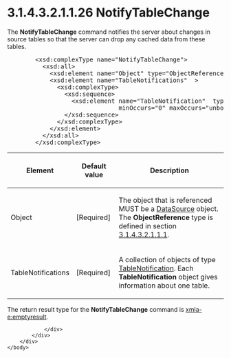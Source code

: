 <html dir="LTR" xmlns:mshelp="http://msdn.microsoft.com/mshelp" xmlns:ddue="http://ddue.schemas.microsoft.com/authoring/2003/5" xmlns:xlink="http://www.w3.org/1999/xlink" xmlns:tool="http://www.microsoft.com/tooltip">
    <head>
        <meta http-equiv="Content-Type" content="text/html; CHARSET=utf-8"></meta>
        <meta name="save" content="history"></meta>
        <title>3.1.4.3.2.1.1.26 NotifyTableChange</title>
        <xml>
            <mshelp:toctitle title="3.1.4.3.2.1.1.26 NotifyTableChange"></mshelp:toctitle>
            <mshelp:rltitle title="[MS-SSAS]: NotifyTableChange"></mshelp:rltitle>
            <mshelp:keyword index="A" term="f52666f6-a501-4f7b-b798-bc026b4474ea"></mshelp:keyword>
            <mshelp:attr name="DCSext.ContentType" value="open specification"></mshelp:attr>
            <mshelp:attr name="AssetID" value="f52666f6-a501-4f7b-b798-bc026b4474ea"></mshelp:attr>
            <mshelp:attr name="TopicType" value="kbRef"></mshelp:attr>
            <mshelp:attr name="DCSext.Title" value="[MS-SSAS]: NotifyTableChange" />
        </xml>
    </head>
    <body>
        <div id="header">
            <h1 class="heading">3.1.4.3.2.1.1.26 NotifyTableChange</h1>
        </div>
        <div id="mainSection">
            <div id="mainBody">
                <div id="allHistory" class="saveHistory"></div>
                <div id="sectionSection0" class="section" name="collapseableSection">
                    

<p>The <b>NotifyTableChange</b> command notifies the server
about changes in source tables so that the server can drop any cached data from
these tables.</p>

<dl>
<dd>
<div><pre>   &lt;xsd:complexType name=&quot;NotifyTableChange&quot;&gt;
     &lt;xsd:all&gt;
       &lt;xsd:element name=&quot;Object&quot; type=&quot;ObjectReference&quot; /&gt;
       &lt;xsd:element name=&quot;TableNotifications&quot;  &gt;
         &lt;xsd:complexType&gt;
           &lt;xsd:sequence&gt;
             &lt;xsd:element name=&quot;TableNotification&quot;  type=&quot;TableNotification&quot;
                          minOccurs=&quot;0&quot; maxOccurs=&quot;unbounded&quot;/&gt;
           &lt;/xsd:sequence&gt;
         &lt;/xsd:complexType&gt;
       &lt;/xsd:element&gt;
     &lt;/xsd:all&gt;
   &lt;/xsd:complexType&gt;
</pre></div>
</dd></dl>

<table>
 <thead>
  <tr>
   <th>
   <p>Element</p>
   </th>
   <th>
   <p>Default value</p>
   </th>
   <th>
   <p>Description</p>
   </th>
  </tr>
 </thead>
 <tr>
  <td>
  <p>Object</p>
  </td>
  <td>
  <p>[Required]</p>
  </td>
  <td>
  <p>The object that is referenced MUST be a <a href="3923a7c5-6a41-444a-ac09-a04db51cd739.html">DataSource</a> object. The <b>ObjectReference</b>
  type is defined in section <a href="26834101-a86b-4365-8e58-d6e4a6ad377d.html">3.1.4.3.2.1.1.1</a>.</p>
  </td>
 </tr>
 <tr>
  <td>
  <p>TableNotifications</p>
  </td>
  <td>
  <p>[Required]</p>
  </td>
  <td>
  <p>A collection of objects of type <a href="3e4a46de-c872-4ad8-85a5-c9a18525aec8.html">TableNotification</a>. Each <b>TableNotification</b>
  object gives information about one table. </p>
  </td>
 </tr>
</table>

<p>The return result type for the <b>NotifyTableChange</b>
command is <a href="e2751688-2c1a-479c-85b4-54bb909183aa.html">xmla-e:emptyresult</a>.</p>


                </div>
            </div>
        </div>
    </body>
</html>